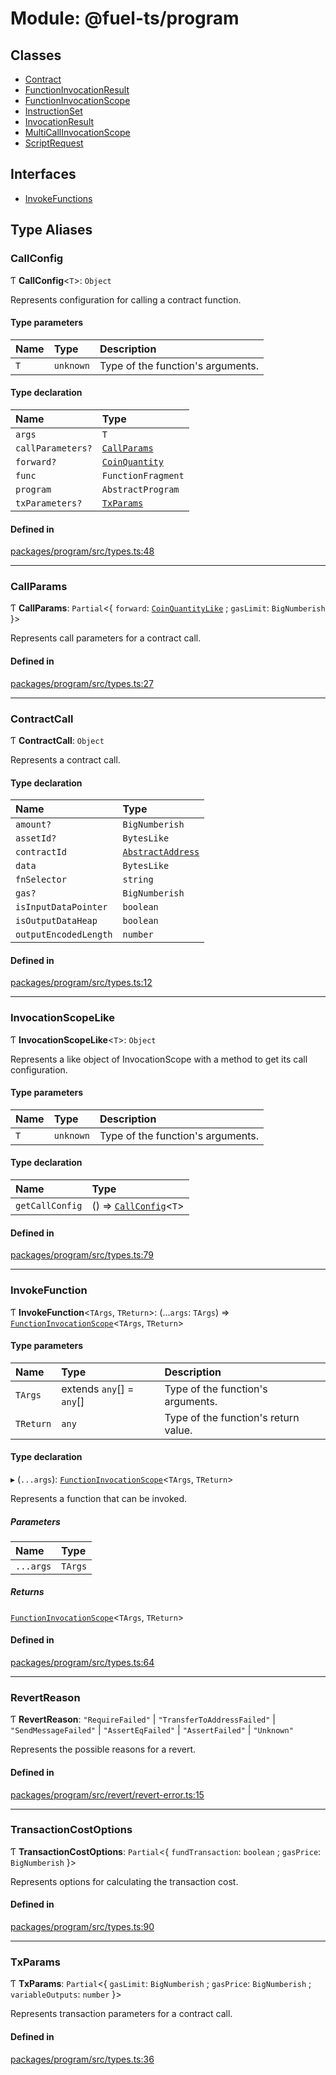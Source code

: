 # Module: @fuel-ts/program

## Classes

- [Contract](/api/Program/Contract.md)
- [FunctionInvocationResult](/api/Program/FunctionInvocationResult.md)
- [FunctionInvocationScope](/api/Program/FunctionInvocationScope.md)
- [InstructionSet](/api/Program/InstructionSet.md)
- [InvocationResult](/api/Program/InvocationResult.md)
- [MultiCallInvocationScope](/api/Program/MultiCallInvocationScope.md)
- [ScriptRequest](/api/Program/ScriptRequest.md)

## Interfaces

- [InvokeFunctions](/api/Program/InvokeFunctions.md)

## Type Aliases

### CallConfig

Ƭ **CallConfig**&lt;`T`\>: `Object`

Represents configuration for calling a contract function.

#### Type parameters

| Name | Type | Description |
| :------ | :------ | :------ |
| `T` | `unknown` | Type of the function's arguments. |

#### Type declaration

| Name | Type |
| :------ | :------ |
| `args` | `T` |
| `callParameters?` | [`CallParams`](/api/Program/index.md#callparams) |
| `forward?` | [`CoinQuantity`](/api/Providers/index.md#coinquantity) |
| `func` | `FunctionFragment` |
| `program` | `AbstractProgram` |
| `txParameters?` | [`TxParams`](/api/Program/index.md#txparams) |

#### Defined in

[packages/program/src/types.ts:48](https://github.com/FuelLabs/fuels-ts/blob/15936ba1/packages/program/src/types.ts#L48)

___

### CallParams

Ƭ **CallParams**: `Partial`&lt;{ `forward`: [`CoinQuantityLike`](/api/Providers/index.md#coinquantitylike) ; `gasLimit`: `BigNumberish`  }\>

Represents call parameters for a contract call.

#### Defined in

[packages/program/src/types.ts:27](https://github.com/FuelLabs/fuels-ts/blob/15936ba1/packages/program/src/types.ts#L27)

___

### ContractCall

Ƭ **ContractCall**: `Object`

Represents a contract call.

#### Type declaration

| Name | Type |
| :------ | :------ |
| `amount?` | `BigNumberish` |
| `assetId?` | `BytesLike` |
| `contractId` | [`AbstractAddress`](/api/Interfaces/AbstractAddress.md) |
| `data` | `BytesLike` |
| `fnSelector` | `string` |
| `gas?` | `BigNumberish` |
| `isInputDataPointer` | `boolean` |
| `isOutputDataHeap` | `boolean` |
| `outputEncodedLength` | `number` |

#### Defined in

[packages/program/src/types.ts:12](https://github.com/FuelLabs/fuels-ts/blob/15936ba1/packages/program/src/types.ts#L12)

___

### InvocationScopeLike

Ƭ **InvocationScopeLike**&lt;`T`\>: `Object`

Represents a like object of InvocationScope with a method to get its call configuration.

#### Type parameters

| Name | Type | Description |
| :------ | :------ | :------ |
| `T` | `unknown` | Type of the function's arguments. |

#### Type declaration

| Name | Type |
| :------ | :------ |
| `getCallConfig` | () => [`CallConfig`](/api/Program/index.md#callconfig)&lt;`T`\> |

#### Defined in

[packages/program/src/types.ts:79](https://github.com/FuelLabs/fuels-ts/blob/15936ba1/packages/program/src/types.ts#L79)

___

### InvokeFunction

Ƭ **InvokeFunction**&lt;`TArgs`, `TReturn`\>: (...`args`: `TArgs`) => [`FunctionInvocationScope`](/api/Program/FunctionInvocationScope.md)&lt;`TArgs`, `TReturn`\>

#### Type parameters

| Name | Type | Description |
| :------ | :------ | :------ |
| `TArgs` | extends `any`[] = `any`[] | Type of the function's arguments. |
| `TReturn` | `any` | Type of the function's return value. |

#### Type declaration

▸ (`...args`): [`FunctionInvocationScope`](/api/Program/FunctionInvocationScope.md)&lt;`TArgs`, `TReturn`\>

Represents a function that can be invoked.

##### Parameters

| Name | Type |
| :------ | :------ |
| `...args` | `TArgs` |

##### Returns

[`FunctionInvocationScope`](/api/Program/FunctionInvocationScope.md)&lt;`TArgs`, `TReturn`\>

#### Defined in

[packages/program/src/types.ts:64](https://github.com/FuelLabs/fuels-ts/blob/15936ba1/packages/program/src/types.ts#L64)

___

### RevertReason

Ƭ **RevertReason**: ``"RequireFailed"`` \| ``"TransferToAddressFailed"`` \| ``"SendMessageFailed"`` \| ``"AssertEqFailed"`` \| ``"AssertFailed"`` \| ``"Unknown"``

Represents the possible reasons for a revert.

#### Defined in

[packages/program/src/revert/revert-error.ts:15](https://github.com/FuelLabs/fuels-ts/blob/15936ba1/packages/program/src/revert/revert-error.ts#L15)

___

### TransactionCostOptions

Ƭ **TransactionCostOptions**: `Partial`&lt;{ `fundTransaction`: `boolean` ; `gasPrice`: `BigNumberish`  }\>

Represents options for calculating the transaction cost.

#### Defined in

[packages/program/src/types.ts:90](https://github.com/FuelLabs/fuels-ts/blob/15936ba1/packages/program/src/types.ts#L90)

___

### TxParams

Ƭ **TxParams**: `Partial`&lt;{ `gasLimit`: `BigNumberish` ; `gasPrice`: `BigNumberish` ; `variableOutputs`: `number`  }\>

Represents transaction parameters for a contract call.

#### Defined in

[packages/program/src/types.ts:36](https://github.com/FuelLabs/fuels-ts/blob/15936ba1/packages/program/src/types.ts#L36)
